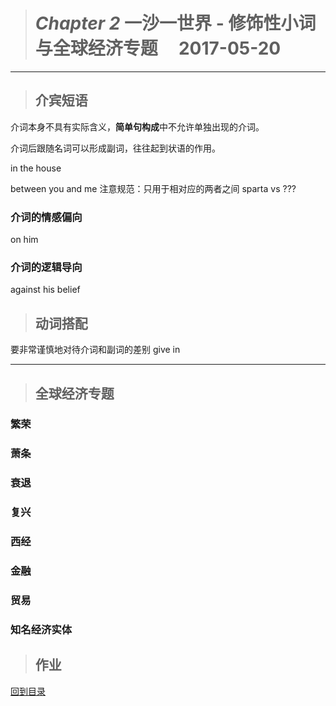 ># *Chapter 2* 一沙一世界 - 修饰性小词与全球经济专题      2017-05-20

---

>## 介宾短语

介词本身不具有实际含义，**简单句构成**中不允许单独出现的介词。

介词后跟随名词可以形成副词，往往起到状语的作用。

in the house

between you and me
注意规范：只用于相对应的两者之间 sparta vs ???
### 介词的情感偏向

on him

### 介词的逻辑导向

against his belief

>## 动词搭配
要非常谨慎地对待介词和副词的差别
give in

---

>## 全球经济专题

### 繁荣

### 萧条

### 衰退

### 复兴

### 西经

### 金融

### 贸易

### 知名经济实体

>## 作业

 
 
[回到目录](https://github.com/Comac123/EN666/blob/master/README.md)
